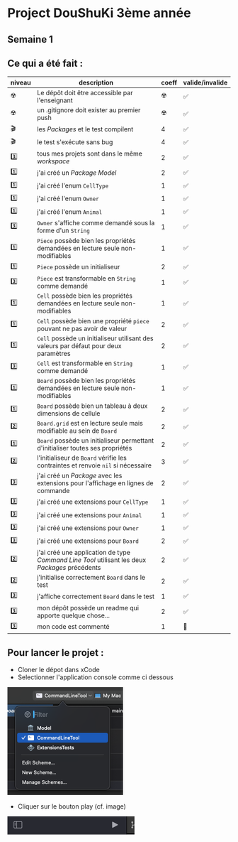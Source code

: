 # Project DouShuKi 3ème année

## Semaine 1

## Ce qui a été fait :

niveau | description | coeff | valide/invalide 
--- | --- | --- | ---
☢️ | Le dépôt doit être accessible par l'enseignant | ☢️ | ✅
☢️ | un .gitignore doit exister au premier push | ☢️ | ✅
🎬 | les *Packages* et le test compilent | 4 | ✅
🎬 | le test s'exécute sans bug | 4 | ✅
3️⃣ | tous mes projets sont dans le même _workspace_ | 2 | ✅
1️⃣ | j'ai créé un *Package* *Model* | 2 | ✅
1️⃣ | j'ai créé l'enum ```CellType``` | 1 | ✅
1️⃣ | j'ai créé l'enum ```Owner``` | 1 | ✅
1️⃣ | j'ai créé l'enum ```Animal``` | 1 | ✅
3️⃣ | ```Owner``` s'affiche comme demandé sous la forme d'un ```String``` | 1 | ✅
1️⃣ | ```Piece``` possède bien les propriétés demandées en lecture seule non-modifiables | 1 | ✅
1️⃣ | ```Piece``` possède un initialiseur | 2 | ✅
3️⃣ | ```Piece``` est transformable en ```String``` comme demandé | 1 | ✅
1️⃣ | ```Cell``` possède bien les propriétés demandées en lecture seule non-modifiables | 1 | ✅
1️⃣ | ```Cell``` possède bien une propriété ```piece``` pouvant ne pas avoir de valeur | 2 | ✅
1️⃣ | ```Cell``` possède un initialiseur utilisant des valeurs par défaut pour deux paramètres | 2 | ✅
3️⃣ | ```Cell``` est transformable en ```String``` comme demandé | 1 | ✅
1️⃣ | ```Board``` possède bien les propriétés demandées en lecture seule non-modifiables | 1 | ✅
1️⃣ | ```Board``` possède bien un tableau à deux dimensions de cellule | 2 | ✅
2️⃣ | ```Board.grid``` est en lecture seule mais modifiable au sein de ```Board``` | 2 | ✅
1️⃣ | ```Board``` possède un initialiseur permettant d'initialiser toutes ses propriétés | 2 | ✅
2️⃣ | l'initialiseur de ```Board``` vérifie les contraintes et renvoie ```nil``` si nécessaire | 3 | ✅
3️⃣ | j'ai créé un *Package* avec les extensions pour l'affichage en lignes de commande | 2 | ✅
3️⃣ | j'ai créé une extensions pour ```CellType``` | 1 | ✅
3️⃣ | j'ai créé une extensions pour ```Animal``` | 1 | ✅
3️⃣ | j'ai créé une extensions pour ```Owner``` | 1 | ✅
3️⃣ | j'ai créé une extensions pour ```Board``` | 2 | ✅
2️⃣ | j'ai créé une application de type *Command Line Tool* utilisant les deux *Packages* précédents | 2 | ✅
2️⃣ | j'initialise correctement ```Board``` dans le test | 2 | ✅
3️⃣ | j'affiche correctement ```Board``` dans le test | 1 | ✅
3️⃣ | mon dépôt possède un readme qui apporte quelque chose... | 2 | ✅
3️⃣ | mon code est commenté | 1   | 🚧


## Pour lancer le projet :

- Cloner le dépot dans xCode
- Selectionner l'application console comme ci dessous

![projectSelect](./Image/SelectProject.png)

- Cliquer sur le bouton play (cf. image)

![buttonPlay](./Image/PlayButton.png)